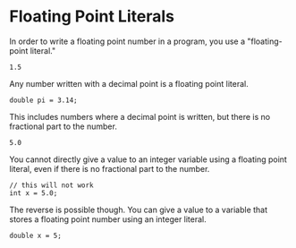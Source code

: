 # Floating Point Literals

In order to write a floating point number in a program, you use a "floating-point literal."

```java,no_run
1.5
```

Any number written with a decimal point is a floating point literal.

```java,no_run
double pi = 3.14;
```

This includes numbers where a decimal point is written, but there is no fractional part
to the number.

```java,no_run
5.0
```

You cannot directly give a value to an integer variable using a floating point literal, even if there is no fractional part to the number.

```java,no_run
// this will not work
int x = 5.0;
```

The reverse is possible though. You can give a value to a variable that stores
a floating point number using an integer literal.

```java,no_run
double x = 5;
```
